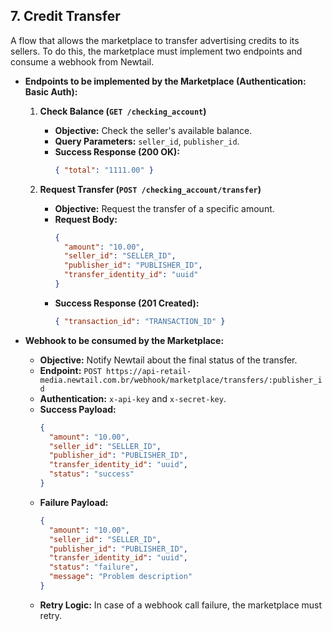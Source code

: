 ## 7. Credit Transfer

A flow that allows the marketplace to transfer advertising credits to its sellers. To do this, the marketplace must implement two endpoints and consume a webhook from Newtail.

  * **Endpoints to be implemented by the Marketplace (Authentication: Basic Auth):**
    1.  **Check Balance (`GET /checking_account`)**
        *   **Objective:** Check the seller's available balance.
        *   **Query Parameters:** `seller_id`, `publisher_id`.
        *   **Success Response (200 OK):**
            ```json
            { "total": "1111.00" }
            ```

    2.  **Request Transfer (`POST /checking_account/transfer`)**
        *   **Objective:** Request the transfer of a specific amount.
        *   **Request Body:**
            ```json
            {
              "amount": "10.00",
              "seller_id": "SELLER_ID",
              "publisher_id": "PUBLISHER_ID",
              "transfer_identity_id": "uuid"
            }
            ```
        *   **Success Response (201 Created):**
            ```json
            { "transaction_id": "TRANSACTION_ID" }
            ```

  * **Webhook to be consumed by the Marketplace:**
    *   **Objective:** Notify Newtail about the final status of the transfer.
    *   **Endpoint:** `POST https://api-retail-media.newtail.com.br/webhook/marketplace/transfers/:publisher_id`
    *   **Authentication:** `x-api-key` and `x-secret-key`.
    *   **Success Payload:**
        ```json
        {
          "amount": "10.00",
          "seller_id": "SELLER_ID",
          "publisher_id": "PUBLISHER_ID",
          "transfer_identity_id": "uuid",
          "status": "success"
        }
        ```
    *   **Failure Payload:**
        ```json
        {
          "amount": "10.00",
          "seller_id": "SELLER_ID",
          "publisher_id": "PUBLISHER_ID",
          "transfer_identity_id": "uuid",
          "status": "failure",
          "message": "Problem description"
        }
        ```
    *   **Retry Logic:** In case of a webhook call failure, the marketplace must retry.